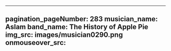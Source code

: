 ------
pagination_pageNumber: 283
musician_name: Aslam
band_name: The History of Apple Pie
img_src: images/musician0290.png
onmouseover_src: 
------